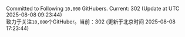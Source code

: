 Committed to Following `10,000` GitHubers. Current: <!-- FOLLOWING_COUNT -->302<!-- FOLLOWING_COUNT --> (Update at UTC <!-- LAST_UPDATED -->2025-08-08 09:23:44<!-- LAST_UPDATED -->)<br>
致力于关注`10,000`个GitHuber。当前：<!-- FOLLOWING_COUNT -->302<!-- FOLLOWING_COUNT --> (更新于北京时间 <!-- LAST_UPDATED_CST -->2025-08-08 17:23:44<!-- LAST_UPDATED_CST -->)
